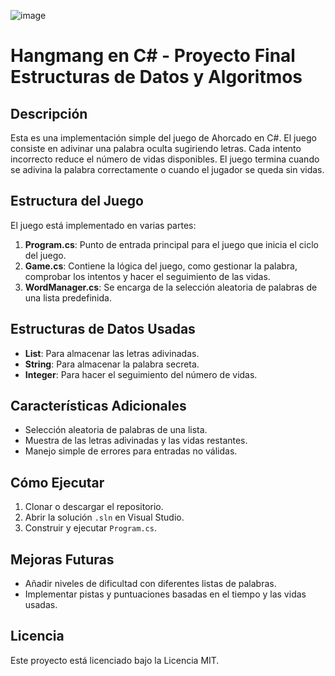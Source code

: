 ![image](https://github.com/user-attachments/assets/7f9ed7bd-b51d-44f1-890e-39edd0d38437)

# Hangmang en C# - Proyecto Final Estructuras de Datos y Algoritmos

## Descripción
Esta es una implementación simple del juego de Ahorcado en C#. El juego consiste en adivinar una palabra oculta sugiriendo letras. Cada intento incorrecto reduce el número de vidas disponibles. El juego termina cuando se adivina la palabra correctamente o cuando el jugador se queda sin vidas.

## Estructura del Juego
El juego está implementado en varias partes:

1. **Program.cs**: Punto de entrada principal para el juego que inicia el ciclo del juego.
2. **Game.cs**: Contiene la lógica del juego, como gestionar la palabra, comprobar los intentos y hacer el seguimiento de las vidas.
3. **WordManager.cs**: Se encarga de la selección aleatoria de palabras de una lista predefinida.
<!-- 4. **GameTests.cs**: Pruebas unitarias para verificar la corrección de la lógica del juego. -->

## Estructuras de Datos Usadas
- **List**: Para almacenar las letras adivinadas.
- **String**: Para almacenar la palabra secreta.
- **Integer**: Para hacer el seguimiento del número de vidas.

## Características Adicionales
- Selección aleatoria de palabras de una lista.
- Muestra de las letras adivinadas y las vidas restantes.
- Manejo simple de errores para entradas no válidas.

## Cómo Ejecutar
1. Clonar o descargar el repositorio.
2. Abrir la solución `.sln` en Visual Studio.
3. Construir y ejecutar `Program.cs`.

## Mejoras Futuras
- Añadir niveles de dificultad con diferentes listas de palabras.
- Implementar pistas y puntuaciones basadas en el tiempo y las vidas usadas.

## Licencia
Este proyecto está licenciado bajo la Licencia MIT.
